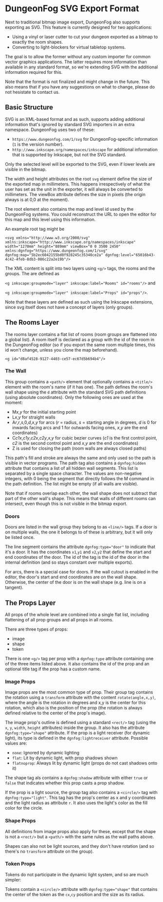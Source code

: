# DungeonFog SVG Export Format

Next to traditional bitmap image export, DungeonFog also supports exporting as SVG. This feature is currently designed for two applications:

* Using a vinyl or laser cutter to cut your dungeon exported as a bitmap to exactly the room shapes.
* Converting to light-blockers for virtual tabletop systems.

The goal is to allow the former without any custom importer for common vector graphics applications. The latter requires more information than available in any standard format, so we're extending SVG with the additional information required for this.

Note that the format is not finalized and might change in the future. This also means that if you have any suggestions on what to change, please do not hesistate to contact us.

## Basic Structure

SVG is an XML-based format and as such, supports adding additional information that's ignored by standard SVG importers in an extra namespace. DungeonFog uses two of these:

* `https://www.dungeonfog.com/1/svg` for DungeonFog-specific information (`1` is the version number).
* `http://www.inkscape.org/namespaces/inkscape` for additional information that is supported by Inkscape, but not the SVG standard.

Only the selected level will be exported to the SVG, even if lower levels are visible in the bitmap.

The width and height attributes on the root `svg` element define the size of the exported map in millimeters. This happens irrespectively of what the user has set as the unit in the exporter, it will always be converted to millimeters. The viewBox attribute defines the size in pixels (the origin always is at 0,0 at the moment).

The root element also contains the map and level id used by the DungeonFog systems. You could reconstruct the URL to open the editor for this map and this level using this information.

An example root tag might be

`<svg xmlns="http://www.w3.org/2000/svg" xmlns:inkscape="http://www.inkscape.org/namespaces/inkscape" width="1270mm" height="889mm" viewBox="0 0 3500 2450" xmlns:dgnfog="https://www.dungeonfog.com/1/svg" dgnfog:map="5b2ec6042155bd0f928245c35340ce2a" dgnfog:level="65016b43-4c42-4feb-8db3-086c22a2e19b"/>`

The XML content is split into two layers using `<g/>` tags, the rooms and the groups. The are defined as

`<g inkscape:groupmode="layer" inkscape:label="Rooms" id="rooms"/>` and

`<g inkscape:groupmode="layer" inkscape:label="Props" id="props"/>`.

Note that these layers are defined as such using the Inkscape extensions, since svg itself does not have a concept of layers (only groups).

## The Rooms Layer

The rooms layer contains a flat list of rooms (room groups are flattened into a global list). A room itself is declared as a group with the id of the room in the DungeonFog editor (so if you export the same room multiple times, this id won't change, unless you clone the map beforehand).

`<g id="d8af4528-9127-4403-ce57-ec67d5b694b4"/>`

### The Wall

This group contains a `<path/>` element that optionally contains a `<title/>` element with the room's name (if it has one). The path defines the room's wall shape using the `d` attribute with the standard SVG path definitions (using absolute coordinates). Only the following ones are used at the moment:

* M*x*,*y* for the initial starting point
* L*x*,*y* for straight walls
* A*r*,*r*,*s*,0,*d*,*x*,*y* for arcs (*r* = radius, *s* = starting angle in degrees, *d* is 0 for inwards facing arcs and 1 for outwards facing ones, *x*,*y* are the end coordinates)
* C*c1x*,*c1y*,*c2x*,*c2y*,*x*,*y* for cubic bezier curves (*c1* is the first control point, *c2* is the second control point and *x*,*y* are the end coordinates)
* Z is used for closing the path (room walls are always closed paths)

This path's fill and stroke are always the same and only used so the path is visible in vector programs. The path tag also contains a `dgnfog:hidden` attribute that contains a list of all hidden wall segments. This list is separated by a single space character. The values are non-negative integers, with 0 being the segment that directly follows the M command in the path definition. The list might be empty (if all walls are visible).

Note that if rooms overlap each other, the wall shape does not subtract that part of the other wall's shape. This means that walls of different rooms can intersect, even though this is not visible in the bitmap export.

### Doors

Doors are listed in the wall group they belong to as `<line/>` tags. If a door is on multiple walls, the one it belongs to of these is arbitrary, but it will only be listed once.

The line segment contains the attribute `dgnfog:type="door"` to indicate that it's a door. It has the coordinates `x1`,`y1` and `x2`,`y2` that define the start and end coordinates of the door. The id of the tag is the id of the door in the internal definition (and so stays constant over multiple exports).

For arcs, there is a special case for doors. If the wall cutout is enabled in the editor, the door's start and end coordinates are on the wall shape. Otherwise, the center of the door is on the wall shape (e.g. line is on a tangent).

## The Props Layer

All props of the whole level are combined into a single flat list, including flattening of all prop groups and all props in all rooms.

There are three types of props:

* image
* shape
* token

There is one `<g/>` tag per prop with a `dgnfog:type` attribute containing one of the three items listed above. It also contains the id of the prop and an optional title tag if the prop has a custom name.

### Image Props

Image props are the most common type of prop. Their group tag contains the rotation using a `transform` attribute with the content `rotate(angle,x,y)`, where the angle is the rotation in degrees and x,y is the center for this rotation, which also is the position of the prop (the rotation is always defined relative to the center of the prop's image).

The image prop's outline is defined using a standard `<rect/>` tag (using the `x`, `y`, `width`, `height` attributes) inside the group. It also has the attribute `dgnfog:type="shape"` attribute. If the prop is a light receiver (for dynamic light), its type is defined in the `dgnfog:lightreceiver` attribute. Possible values are:

* `none`: Ignored by dynamic lighting
* `flat`: Lit by dynamic light, with prop shadows shown
* `flatnoprop`: Always lit by dynamic light (props do not cast shadows onto it)

The shape tag als contains a `dgnfog:shadow` attribute with either `true` or `false` that indicates whether this prop casts a prop shadow.

If the prop is a light source, the group tag also contains a `<circle/>` tag with `dgnfog:type="light"`. This tag has the prop's center as x and y coordinates and the light radius as attribute `r`. It also uses the light's color as the fill color for the circle.

### Shape Props

All definitions from image props also apply for these, except that the shape is not a `<rect/>` but a `<path/>` with the same rules as the wall paths above.

Shapes can also not be light sources, and they don't have rotation (and so there's no `transform` attribute on the group).

### Token Props

Tokens do not participate in the dynamic light system, and so are much simpler:

Tokens contain a `<circle/>` attribute with `dgnfog:type="shape"` that contains the center of the token as the `cx`,`cy` position and the size as its radius.
